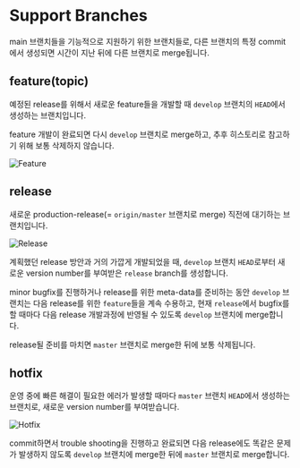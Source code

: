 # Support Branches

main 브랜치들을 기능적으로 지원하기 위한 브랜치들로, 다른 브랜치의 특정 commit에서 생성되면 시간이 지난 뒤에 다른 브랜치로 merge됩니다.

## feature(topic)

예정된 release를 위해서 새로운 feature들을 개발할 때 `develop` 브랜치의 `HEAD`에서 생성하는 브랜치입니다.

feature 개발이 완료되면 다시 `develop` 브랜치로 merge하고, 추후 히스토리로 참고하기 위해 보통 삭제하지 않습니다.

<Image src="../_images/feature-merge.png" alt="Feature" />

## release

새로운 production-release(= `origin/master` 브랜치로 merge) 직전에 대기하는 브랜치입니다.

<Image src="../_images/release.png" alt="Release" />

계획했던 release 방안과 거의 가깝게 개발되었을 때, `develop` 브랜치 `HEAD`로부터 새로운 version number를 부여받은 `release` branch를 생성합니다.

minor bugfix를 진행하거나 release를 위한 meta-data를 준비하는 동안 `develop` 브랜치는 다음 release를 위한 `feature`들을 계속 수용하고, 현재 `release`에서 bugfix를 할 때마다 다음 release 개발과정에 반영될 수 있도록 `develop` 브랜치에 merge합니다.

release될 준비를 마치면 `master` 브랜치로 merge한 뒤에 보통 삭제됩니다.

## hotfix

운영 중에 빠른 해결이 필요한 에러가 발생할 때마다 `master` 브랜치 `HEAD`에서 생성하는 브랜치로, 새로운 version number를 부여받습니다.

<Image src="../_images/hotfix.png" alt="Hotfix" />

commit하면서 trouble shooting을 진행하고 완료되면 다음 release에도 똑같은 문제가 발생하지 않도록 `develop` 브랜치에 merge한 뒤에 `master` 브랜치로 merge합니다.
